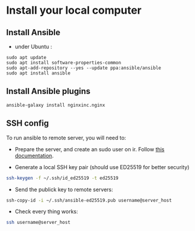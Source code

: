 # Install your local computer

## Install Ansible 

- under Ubuntu :
```
sudo apt update
sudo apt install software-properties-common
sudo apt-add-repository --yes --update ppa:ansible/ansible
sudo apt install ansible
```

## Install Ansible plugins
 
``` 
ansible-galaxy install nginxinc.nginx
```

## SSH config

To run ansible to remote server, you will need to:
 - Prepare the server, and create an sudo user on ir. Follow [this documentation](./server-install.md).  
 
 - Generate a local SSH key pair (should use ED25519 for better security)
```bash
ssh-keygen -f ~/.ssh/id_ed25519 -t ed25519
```

 - Send the publick key to remote servers: 
```bash
ssh-copy-id -i ~/.ssh/ansible-ed25519.pub username@server_host
```
 - Check every thing works:
```bash
ssh username@server_host
```
